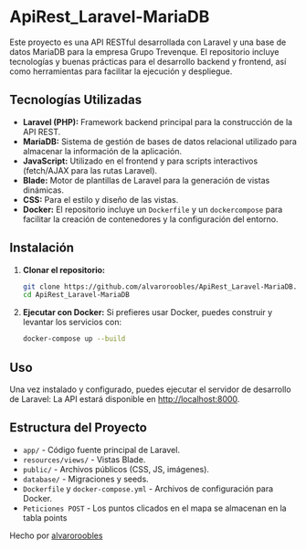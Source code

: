 # ApiRest_Laravel-MariaDB

Este proyecto es una API RESTful desarrollada con Laravel y una base de datos MariaDB para la empresa Grupo Trevenque. El repositorio incluye tecnologías y buenas prácticas para el desarrollo backend y frontend, así como herramientas para facilitar la ejecución y despliegue.

## Tecnologías Utilizadas

- **Laravel (PHP):** Framework backend principal para la construcción de la API REST.
- **MariaDB:** Sistema de gestión de bases de datos relacional utilizado para almacenar la información de la aplicación.
- **JavaScript:** Utilizado en el frontend y para scripts interactivos (fetch/AJAX para las rutas Laravel).
- **Blade:** Motor de plantillas de Laravel para la generación de vistas dinámicas.
- **CSS:** Para el estilo y diseño de las vistas.
- **Docker:** El repositorio incluye un `Dockerfile` y un `dockercompose` para facilitar la creación de contenedores y la configuración del entorno.

## Instalación

1. **Clonar el repositorio:**
   ```bash
   git clone https://github.com/alvaroroobles/ApiRest_Laravel-MariaDB.git
   cd ApiRest_Laravel-MariaDB
   ```
2. **Ejecutar con Docker:**
   Si prefieres usar Docker, puedes construir y levantar los servicios con:
   ```bash
   docker-compose up --build
   ```

## Uso

Una vez instalado y configurado, puedes ejecutar el servidor de desarrollo de Laravel:
La API estará disponible en [http://localhost:8000](http://localhost:8000).

## Estructura del Proyecto

- `app/` - Código fuente principal de Laravel.
- `resources/views/` - Vistas Blade.
- `public/` - Archivos públicos (CSS, JS, imágenes).
- `database/` - Migraciones y seeds.
- `Dockerfile` y `docker-compose.yml` - Archivos de configuración para Docker.
- `Peticiones POST` - Los puntos clicados en el mapa se almacenan en la tabla points

Hecho por [alvaroroobles](https://github.com/alvaroroobles)
